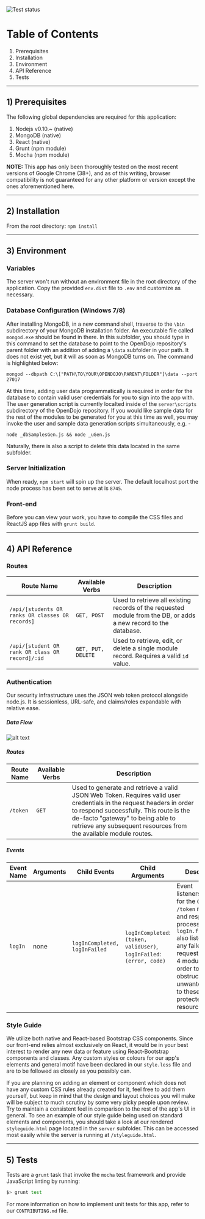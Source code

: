 ![Test status](https://magnum.travis-ci.com/sedge/opendojo.svg?token=Pq9BJTQsrUUEcKjEssNY&branch=master)

# Table of Contents

1. Prerequisites
2. Installation
3. Environment
4. API Reference
5. Tests

---

## 1) Prerequisites
The following global dependencies are required for this application:

1. Nodejs v0.10.~ (native)
2. MongoDB (native)
3. React (native)
4. Grunt (npm module)
5. Mocha (npm module)

  **NOTE:** This app has only been thoroughly tested on the most recent versions of Google Chrome (38+), and as of this writing, browser compatibility is not guaranteed for any other platform or version except the ones aforementioned here.

---

## 2) Installation

From the root directory: `npm install`

---
## 3) Environment

### Variables
The server won't run without an environment file in the root directory of the application. Copy the provided `env.dist` file to `.env` and customize as necessary. 

### Database Configuration (Windows 7/8)
After installing MongoDB, in a new command shell, traverse to the `\bin` subdirectory of your MongoDB installation folder. An executable file called `mongod.exe` should be found in there. In this subfolder, you should type in this command to set the database to point to the OpenDojo repository's parent folder with an addition of adding a `\data` subfolder in your path. It does not exist yet, but it will as soon as MongoDB turns on. The command is highlighted below:

    mongod --dbpath C:\["PATH\TO\YOUR\OPENDOJO\PARENT\FOLDER"]\data --port 27017

At this time, adding user data programmatically is required in order for the database to contain valid user credentials for you to sign into the app with. The user generation script is currently localted inside of the `server\scripts` subdirectory of the OpenDojo repository. If you would like sample data for the rest of the modules to be generated for you at this time as well, you may invoke the user and sample data generation scripts simultaneously, e.g. - 

    node _dbSamplesGen.js && node _uGen.js

Naturally, there is also a script to delete this data located in the same subfolder.

### Server Initialization
When ready, `npm start` will spin up the server. The default localhost port the node process has been set to serve at is `8745`.

### Front-end
Before you can view your work, you have to compile the CSS files and ReactJS app files with `grunt build`.

---

## 4) API Reference
### Routes
  Route Name | Available Verbs | Description
--- | --- | ---
`/api/[students OR ranks OR classes OR records]` | `GET, POST` | Used to retrieve all existing records of the requested module from the DB, or adds a new record to the database.
`/api/[student OR rank OR class OR record]/:id` | `GET, PUT, DELETE` | Used to retrieve, edit, or delete a single module record. Requires a valid `id` value.

### Authentication
Our security infrastructure uses the JSON web token protocol alongside node.js. It is sessionless, URL-safe, and claims/roles expandable with relative ease.
##### Data Flow
![alt text](http://i.imgur.com/pb67ZLp.png "Authentication Data Flow Diagrams")
##### Routes
  Route Name | Available Verbs | Description
--- | --- | ---
`/token` | `GET` | Used to generate and retrieve a valid JSON Web Token. Requires valid user credentials in the request headers in order to respond successfully. This route is the de-facto "gateway" to being able to retrieve any subsequent resources from the available module routes.

##### Events
Event Name | Arguments | Child Events | Child Arguments | Description
--- | --- | --- | --- | ---
`logIn` | none | `logInCompleted, logInFailed` | `logInCompleted`: `(token, validUser)`, `logInFailed`: `(error, code)` | Event listeners/handlers for the `GET /token` request and response process. The `logIn.failed()` also listens for any failed `GET` request from the 4 modules in order to properly obstruct any unwanted access to these protected resources.

### Style Guide
We utilize both native and React-based Bootstrap CSS components. Since our front-end relies almost exclusively on React, it would be in your best interest to render any new data or feature using React-Bootstrap components and classes. Any custom styles or colours for our app's elements and general motif have been declared in our `style.less` file and are to be followed as closely as you possibly can. 

If you are planning on adding an element or component which does not have any custom CSS rules already created for it, feel free to add them yourself, but keep in mind that the design and layout choices you will make will be subject to much scrutiny by some very picky people upon review. Try to maintain a consistent feel in comparison to the rest of the app's UI in general.
To see an example of our style guide being used on standard elements and components, you should take a look at our rendered `styleguide.html` page located in the `server` subfolder.
This can be accessed most easily while the server is running at `/styleguide.html`.

---

## 5) Tests

Tests are a `grunt` task that invoke the `mocha` test framework and provide JavaScript linting by running:

```bash
$> grunt test
```
For more information on how to implement unit tests for this app, refer to our `CONTRIBUTING.md` file.
